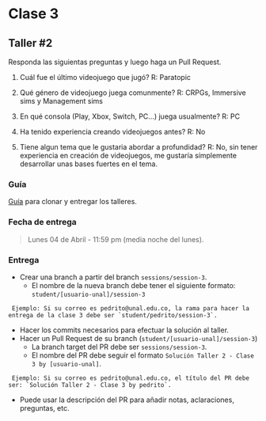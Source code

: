﻿# Clase 3

## Taller #2
Responda las siguientas preguntas y luego haga un Pull Request.

1. Cuál fue el último videojuego que jugó?
	R: Paratopic

2. Qué género de videojuego juega comunmente?
	R: CRPGs, Immersive sims y Management sims

3. En qué consola (Play, Xbox, Switch, PC...) juega usualmente?
	R: PC

4. Ha tenido experiencia creando videojuegos antes?
	R: No

5. Tiene algun tema que le gustaria abordar a profundidad?
	R: No, sin tener experiencia en creación de videojuegos, me gustaría símplemente desarrollar unas bases fuertes en el tema.


### Guía
[Guía](https://youtu.be/xh_1Oyn83no) para clonar y entregar los talleres.


### Fecha de entrega
> Lunes 04 de Abril - 11:59 pm (media noche del lunes).

### Entrega
- Crear una branch a partir del branch `sessions/session-3`.
  - El nombre de la nueva branch debe tener el siguiente formato: `student/[usuario-unal]/session-3`
```
 Ejemplo: Si su correo es pedrito@unal.edu.co, la rama para hacer la entrega de la clase 3 debe ser `student/pedrito/session-3`.
```
- Hacer los commits necesarios para efectuar la solución al taller.
- Hacer un Pull Request de su branch (`student/[usuario-unal]/session-3`)
  - La branch target del PR debe ser `sessions/session-3`.
  - El nombre del PR debe seguir el formato `Solución Taller 2 - Clase 3 by [usuario-unal]`. 
```
 Ejemplo: Si su correo es pedrito@unal.edu.co, el título del PR debe ser: `Solución Taller 2 - Clase 3 by pedrito`.
```
  - Puede usar la descripción del PR para añadir notas, aclaraciones, preguntas, etc.